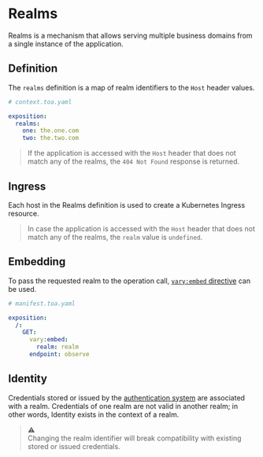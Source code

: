 # Realms

Realms is a mechanism that allows serving multiple business domains from a single instance of the
application.

## Definition

The `realms` definition is a map of realm identifiers to the `Host` header values.

```yaml
# context.toa.yaml

exposition:
  realms:
    one: the.one.com
    two: the.two.com
```

> If the application is accessed with the `Host` header that does not match any of the realms, the
> `404 Not Found` response is returned.

## Ingress

Each host in the Realms definition is used to create a Kubernetes Ingress resource.

> In case the application is accessed with the `Host` header that does not match any of the realms,
> the `realm` value is `undefined`.

## Embedding

To pass the requested realm to the operation call, [`vary:embed` directive](vary.md#embeddings) can
be used.

```yaml
# manifest.toa.yaml

exposition:
  /:
    GET:
      vary:embed:
        realm: realm
      endpoint: observe
```

## Identity

Credentials stored or issued by the [authentication system](identity.md) are associated with a
realm.
Credentials of one realm are not valid in another realm; in other words, Identity exists in the
context of a realm.

> :warning:<br/>
> Changing the realm identifier will break compatibility with existing stored or issued credentials.
